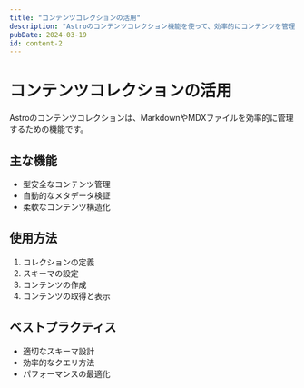 ```yaml
---
title: "コンテンツコレクションの活用"
description: "Astroのコンテンツコレクション機能を使って、効率的にコンテンツを管理する方法を解説します。"
pubDate: 2024-03-19
id: content-2
---
```


# コンテンツコレクションの活用

Astroのコンテンツコレクションは、MarkdownやMDXファイルを効率的に管理するための機能です。

## 主な機能

- 型安全なコンテンツ管理
- 自動的なメタデータ検証
- 柔軟なコンテンツ構造化

## 使用方法

1. コレクションの定義
2. スキーマの設定
3. コンテンツの作成
4. コンテンツの取得と表示

## ベストプラクティス

- 適切なスキーマ設計
- 効率的なクエリ方法
- パフォーマンスの最適化 